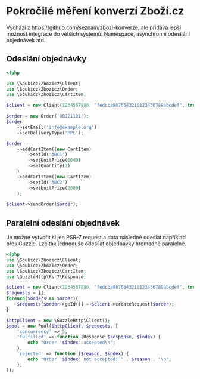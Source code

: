 # Pokročilé měření konverzí Zboží.cz

Vychází z https://github.com/seznam/zbozi-konverze, ale přidává lepší možnost integrace do větších systémů. Namespace, asynchronní odesílání objednávek atd.


## Odeslání objednávky
```php
<?php

use \Soukicz\Zbozicz\Client;
use \Soukicz\Zbozicz\Order;
use \Soukicz\Zbozicz\CartItem;

$client = new Client(1234567890, "fedcba9876543210123456789abcdef", true);

$order = new Order('OBJ21101');
$order
    ->setEmail('info@example.org')
    ->setDeliveryType('PPL');

$order
    ->addCartItem((new CartItem)
        ->setId('ABC1')
        ->setUnitPrice(1000)
        ->setQuantity(2)
    )
    ->addCartItem((new CartItem)
        ->setId('ABC2')
        ->setUnitPrice(2000)
    );

$client->sendOrder($order);
```

## Paralelní odeslání objednávek
Je možné vytvořit si jen PSR-7 request a data následně odeslat například přes Guzzle. Lze tak jednoduše odesílat objednávky hromadně paralelně.

```php
<?php
use \Soukicz\Zbozicz\Client;
use \Soukicz\Zbozicz\Order;
use \Soukicz\Zbozicz\CartItem;
use \GuzzleHttp\Psr7\Response;

$client = new Client(1234567890, "fedcba9876543210123456789abcdef", true);
$requests = [];
foreach($orders as $order){
    $requests[$order->geId()] = $client->createRequest($order);
}

$httpClient = new \GuzzleHttp\Client();
$pool = new Pool($httpClient, $requests, [
    'concurrency' => 5,
    'fulfilled' => function (Response $response, $index) {
        echo "Order '$index' accepted\n";
    },
    'rejected' => function ($reason, $index) {
        echo "Order '$index' not accepted: " . $reason . "\n";
    },
]);
```
